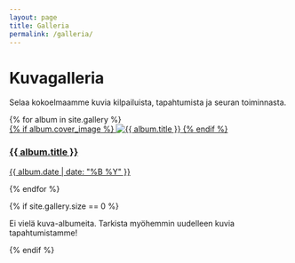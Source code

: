 ```yaml
---
layout: page
title: Galleria
permalink: /galleria/
---
```


# Kuvagalleria

Selaa kokoelmaamme kuvia kilpailuista, tapahtumista ja seuran toiminnasta.

<div class="gallery-grid">
{% for album in site.gallery %}
  <article class="gallery-item">
    <a href="{{ album.url | relative_url }}">
      {% if album.cover_image %}
      <img src="{{ album.cover_image | relative_url }}" alt="{{ album.title }}">
      {% endif %}
      <h3>{{ album.title }}</h3>
      <p class="gallery-date">{{ album.date | date: "%B %Y" }}</p>
    </a>
  </article>
{% endfor %}
</div>

{% if site.gallery.size == 0 %}
<p>Ei vielä kuva-albumeita. Tarkista myöhemmin uudelleen kuvia tapahtumistamme!</p>
{% endif %}
